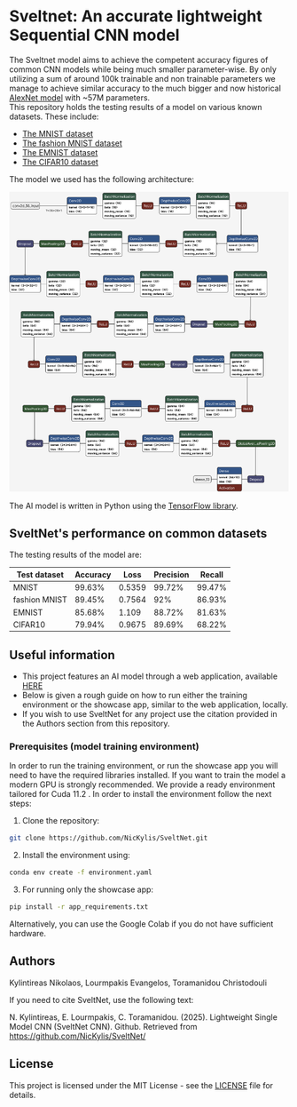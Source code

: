 # Sveltnet: An accurate lightweight Sequential CNN model
The Sveltnet model aims to achieve the competent accuracy figures of common CNN models while being much smaller parameter-wise. By only utilizing a sum of around 100k trainable and non trainable parameters we manage to achieve similar accuracy to the much bigger and now historical [AlexNet model](https://github.com/paniabhisek/AlexNet) with ~57M parameters.<br>
This repository holds the testing results of a model on various known datasets. These include:
- [The MNIST dataset](https://www.kaggle.com/datasets/hojjatk/mnist-dataset)
- [The fashion MNIST dataset](https://www.kaggle.com/datasets/zalando-research/fashionmnist)
- [The EMNIST dataset](https://www.nist.gov/itl/products-and-services/emnist-dataset)
- [The CIFAR10 dataset](https://www.cs.toronto.edu/~kriz/cifar.html)

The model we used has the following architecture:

![test](res/architecture.png)

The AI model is written in Python using the [TensorFlow library](https://www.tensorflow.org/).<br>

## SveltNet's performance on common datasets 

The testing results of the model are:

| Test dataset       | Accuracy    | Loss   | Precision | Recall  |
|--------------------|-------------|--------|-----------|---------|
| MNIST              | 99.63%      | 0.5359 | 99.72%    | 99.47%  |
| fashion MNIST      | 89.45%      | 0.7564 | 92%       | 86.93%  |
| EMNIST             | 85.68%      | 1.109  | 88.72%    | 81.63%  |
| CIFAR10            | 79.94%      | 0.9675 | 89.69%    | 68.22%  |

## Useful information
- This project features an AI model through a web application, available [HERE](https://letter-recognition-1.onrender.com/)
- Below is given a rough guide on how to run either the training environment or the showcase app, similar to the web application, locally.
- If you wish to use SveltNet for any project use the citation provided in the Authors section from this repository.

### Prerequisites (model training environment)
In order to run the training environment, or run the showcase app you will need to have the required libraries installed. If you want to train the model a modern GPU is strongly recommended. We provide a ready environment tailored for Cuda 11.2 . In order to install the environment follow the next steps:<br>
1. Clone the repository:
```sh
git clone https://github.com/NicKylis/SveltNet.git
```
2. Install the environment using:
```sh
conda env create -f environment.yaml
```
3. For running only the showcase app:
```sh
pip install -r app_requirements.txt
```
Alternatively, you can use the Google Colab if you do not have sufficient hardware.

## Authors
Kylintireas Nikolaos, Lourmpakis Evangelos, Toramanidou Christodouli

If you need to cite SveltNet, use the following text:

N. Kylintireas, E. Lourmpakis, C. Toramanidou. (2025). Lightweight Single Model CNN (SveltNet CNN). Github. Retrieved from https://github.com/NicKylis/SveltNet/

## License

This project is licensed under the MIT License - see the [LICENSE](LICENSE) file for details.

